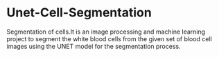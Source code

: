 # Unet-Cell-Segmentation
Segmentation of cells.It is an image processing and machine learning project to segment the white blood cells from the given set of blood cell images using the UNET model for the segmentation process.
